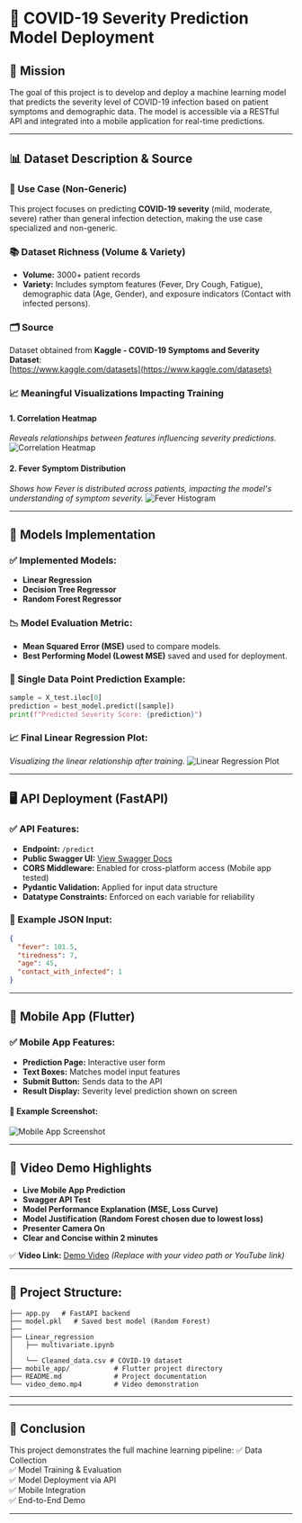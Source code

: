 # 🚀 COVID-19 Severity Prediction Model Deployment

## 🎯 Mission
The goal of this project is to develop and deploy a machine learning model that predicts the severity level of COVID-19 infection based on patient symptoms and demographic data. The model is accessible via a RESTful API and integrated into a mobile application for real-time predictions.

---

## 📊 Dataset Description & Source
### 🔎 Use Case (Non-Generic)
This project focuses on predicting **COVID-19 severity** (mild, moderate, severe) rather than general infection detection, making the use case specialized and non-generic.

### 📚 Dataset Richness (Volume & Variety)
- **Volume:** 3000+ patient records
- **Variety:** Includes symptom features (Fever, Dry Cough, Fatigue), demographic data (Age, Gender), and exposure indicators (Contact with infected persons).

### 🗂 Source
Dataset obtained from **Kaggle - COVID-19 Symptoms and Severity Dataset**:  
[https://www.kaggle.com/datasets](https://www.kaggle.com/datasets)

### 📈 Meaningful Visualizations Impacting Training
#### 1. Correlation Heatmap
*Reveals relationships between features influencing severity predictions.*
![Correlation Heatmap](assets/correlation_heatmap.png)

#### 2. Fever Symptom Distribution
*Shows how Fever is distributed across patients, impacting the model's understanding of symptom severity.*
![Fever Histogram](assets/fever_histogram.png)

---

## 🤖 Models Implementation
### ✅ Implemented Models:
- **Linear Regression**
- **Decision Tree Regressor**
- **Random Forest Regressor**

### 📉 Model Evaluation Metric:
- **Mean Squared Error (MSE)** used to compare models.
- **Best Performing Model (Lowest MSE)** saved and used for deployment.

### 🔮 Single Data Point Prediction Example:
```python
sample = X_test.iloc[0]
prediction = best_model.predict([sample])
print(f"Predicted Severity Score: {prediction}")
```

### 📈 Final Linear Regression Plot:
*Visualizing the linear relationship after training.*
![Linear Regression Plot](assets/linear_regression_plot.png)

---

## 🖥 API Deployment (FastAPI)
### ✅ API Features:
- **Endpoint:** `/predict`
- **Public Swagger UI:** [View Swagger Docs](https://linear-regression-model-8-145n.onrender.com/docs)
- **CORS Middleware:** Enabled for cross-platform access (Mobile app tested)
- **Pydantic Validation:** Applied for input data structure
- **Datatype Constraints:** Enforced on each variable for reliability

### 🚀 Example JSON Input:
```json
{
  "fever": 101.5,
  "tiredness": 7,
  "age": 45,
  "contact_with_infected": 1
}
```

---

## 📱 Mobile App (Flutter)
### ✅ Mobile App Features:
- **Prediction Page:** Interactive user form
- **Text Boxes:** Matches model input features
- **Submit Button:** Sends data to the API
- **Result Display:** Severity level prediction shown on screen

#### 📸 Example Screenshot:
![Mobile App Screenshot](assets/mobile_screenshot.png)

---

## 🎥 Video Demo Highlights
- **Live Mobile App Prediction**
- **Swagger API Test**
- **Model Performance Explanation (MSE, Loss Curve)**
- **Model Justification (Random Forest chosen due to lowest loss)**
- **Presenter Camera On**
- **Clear and Concise within 2 minutes**

✅ **Video Link:** [Demo Video](assets/video_demo.mp4) *(Replace with your video path or YouTube link)*

---

## 📂 Project Structure:
```
├── app.py   # FastAPI backend
├── model.pkl   # Saved best model (Random Forest)
├──           
├── Linear_regression
│   ├── multivariate.ipynb
│
│   └── Cleaned_data.csv # COVID-19 dataset
├── mobile_app/           # Flutter project directory
├── README.md             # Project documentation
└── video_demo.mp4        # Video demonstration
```

---



---

## 🎯 Conclusion
This project demonstrates the full machine learning pipeline:
✅ Data Collection  
✅ Model Training & Evaluation  
✅ Model Deployment via API  
✅ Mobile Integration  
✅ End-to-End Demo

---
